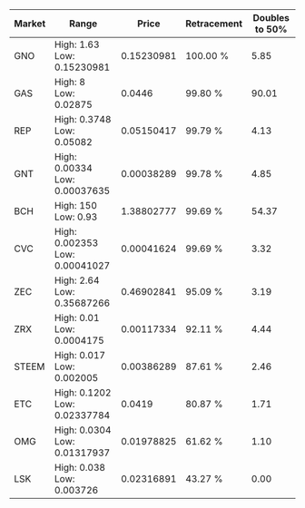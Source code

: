 | Market | Range | Price| Retracement | Doubles to 50% |
| --- | --- | --- | --- | --- |
| GNO | High: 1.63<br />Low: 0.15230981 | 0.15230981 | 100.00 % | 5.85 |
| GAS | High: 8<br />Low: 0.02875 | 0.0446 | 99.80 % | 90.01 |
| REP | High: 0.3748<br />Low: 0.05082 | 0.05150417 | 99.79 % | 4.13 |
| GNT | High: 0.00334<br />Low: 0.00037635 | 0.00038289 | 99.78 % | 4.85 |
| BCH | High: 150<br />Low: 0.93 | 1.38802777 | 99.69 % | 54.37 |
| CVC | High: 0.002353<br />Low: 0.00041027 | 0.00041624 | 99.69 % | 3.32 |
| ZEC | High: 2.64<br />Low: 0.35687266 | 0.46902841 | 95.09 % | 3.19 |
| ZRX | High: 0.01<br />Low: 0.0004175 | 0.00117334 | 92.11 % | 4.44 |
| STEEM | High: 0.017<br />Low: 0.002005 | 0.00386289 | 87.61 % | 2.46 |
| ETC | High: 0.1202<br />Low: 0.02337784 | 0.0419 | 80.87 % | 1.71 |
| OMG | High: 0.0304<br />Low: 0.01317937 | 0.01978825 | 61.62 % | 1.10 |
| LSK | High: 0.038<br />Low: 0.003726 | 0.02316891 | 43.27 % | 0.00 |
